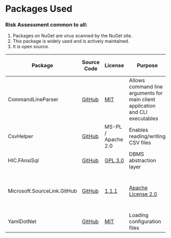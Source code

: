 

# Packages Used

### Risk Assessment common to all:
1. Packages on NuGet are virus scanned by the NuGet site.
2. This package is widely used and is actively maintained.
3. It is open source.

| Package | Source Code | License | Purpose | Additional Risk Assessment |
| ------- | ------------| ------- | ------- | -------------------------- |
| CommandLineParser | [GitHub](https://github.com/commandlineparser/commandline) | [MIT](https://opensource.org/licenses/MIT) | Allows command line arguments for main client application and CLI executables |
| CsvHelper | [GitHub](https://github.com/JoshClose/CsvHelper) | MS-PL / Apache 2.0 | Enables reading/writing CSV files |
| HIC.FAnsiSql                            | [GitHub](https://github.com/HicServices/FAnsiSql)                          | [GPL 3.0](https://www.gnu.org/licenses/gpl-3.0.html)                                           | DBMS abstraction layer                                                                              |
| Microsoft.SourceLink.GitHub | [GitHub](https://github.com/dotnet/sourcelink) | [1.1.1](https://www.nuget.org/packages/Microsoft.SourceLink.GitHub/1.1.1) | [Apache License 2.0](https://github.com/dotnet/sourcelink/blob/master/License.txt) | Enables source debugging of project nuget package| |
| YamlDotNet                              | [GitHub](https://github.com/aaubry/YamlDotNet)                             | [MIT](https://opensource.org/licenses/MIT)                                                     | Loading configuration files                                                                         |


